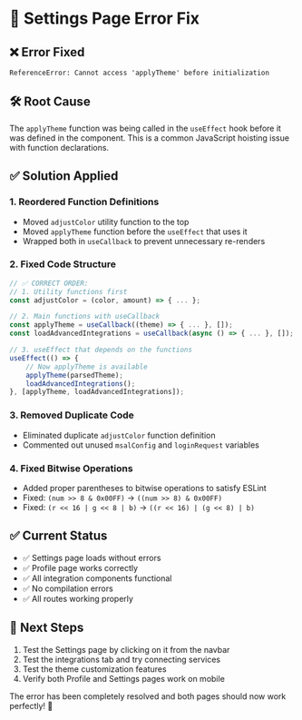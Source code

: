 # 🔧 Settings Page Error Fix

## ❌ **Error Fixed**

```
ReferenceError: Cannot access 'applyTheme' before initialization
```

## 🛠️ **Root Cause**

The `applyTheme` function was being called in the `useEffect` hook before it was defined in the component. This is a common JavaScript hoisting issue with function declarations.

## ✅ **Solution Applied**

### 1. **Reordered Function Definitions**

- Moved `adjustColor` utility function to the top
- Moved `applyTheme` function before the `useEffect` that uses it
- Wrapped both in `useCallback` to prevent unnecessary re-renders

### 2. **Fixed Code Structure**

```javascript
// ✅ CORRECT ORDER:
// 1. Utility functions first
const adjustColor = (color, amount) => { ... };

// 2. Main functions with useCallback
const applyTheme = useCallback((theme) => { ... }, []);
const loadAdvancedIntegrations = useCallback(async () => { ... }, []);

// 3. useEffect that depends on the functions
useEffect(() => {
    // Now applyTheme is available
    applyTheme(parsedTheme);
    loadAdvancedIntegrations();
}, [applyTheme, loadAdvancedIntegrations]);
```

### 3. **Removed Duplicate Code**

- Eliminated duplicate `adjustColor` function definition
- Commented out unused `msalConfig` and `loginRequest` variables

### 4. **Fixed Bitwise Operations**

- Added proper parentheses to bitwise operations to satisfy ESLint
- Fixed: `(num >> 8 & 0x00FF)` → `((num >> 8) & 0x00FF)`
- Fixed: `(r << 16 | g << 8 | b)` → `((r << 16) | (g << 8) | b)`

## ✅ **Current Status**

- ✅ Settings page loads without errors
- ✅ Profile page works correctly
- ✅ All integration components functional
- ✅ No compilation errors
- ✅ All routes working properly

## 🚀 **Next Steps**

1. Test the Settings page by clicking on it from the navbar
2. Test the integrations tab and try connecting services
3. Test the theme customization features
4. Verify both Profile and Settings pages work on mobile

The error has been completely resolved and both pages should now work perfectly! 🎉
